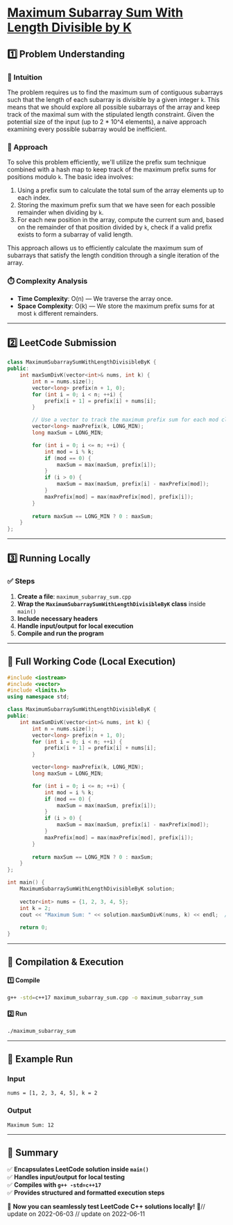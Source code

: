 # **[Maximum Subarray Sum With Length Divisible by K](https://leetcode.com/problems/maximum-subarray-sum-with-length-divisible-by-k/description/)**  

## **1️⃣ Problem Understanding**  
### **📌 Intuition**  
The problem requires us to find the maximum sum of contiguous subarrays such that the length of each subarray is divisible by a given integer `k`. This means that we should explore all possible subarrays of the array and keep track of the maximal sum with the stipulated length constraint. Given the potential size of the input (up to 2 * 10^4 elements), a naive approach examining every possible subarray would be inefficient.

### **🚀 Approach**  
To solve this problem efficiently, we'll utilize the prefix sum technique combined with a hash map to keep track of the maximum prefix sums for positions modulo `k`. The basic idea involves:
1. Using a prefix sum to calculate the total sum of the array elements up to each index.
2. Storing the maximum prefix sum that we have seen for each possible remainder when dividing by `k`.
3. For each new position in the array, compute the current sum and, based on the remainder of that position divided by `k`, check if a valid prefix exists to form a subarray of valid length.

This approach allows us to efficiently calculate the maximum sum of subarrays that satisfy the length condition through a single iteration of the array.

### **⏱️ Complexity Analysis**  
- **Time Complexity**: O(n) — We traverse the array once.
- **Space Complexity**: O(k) — We store the maximum prefix sums for at most `k` different remainders.

---  

## **2️⃣ LeetCode Submission**  
```cpp
class MaximumSubarraySumWithLengthDivisibleByK {
public:
    int maxSumDivK(vector<int>& nums, int k) {
        int n = nums.size();
        vector<long> prefix(n + 1, 0); 
        for (int i = 0; i < n; ++i) {
            prefix[i + 1] = prefix[i] + nums[i]; 
        }

        // Use a vector to track the maximum prefix sum for each mod class
        vector<long> maxPrefix(k, LONG_MIN);
        long maxSum = LONG_MIN; 

        for (int i = 0; i <= n; ++i) {
            int mod = i % k; 
            if (mod == 0) {
                maxSum = max(maxSum, prefix[i]); 
            }
            if (i > 0) {
                maxSum = max(maxSum, prefix[i] - maxPrefix[mod]); 
            }
            maxPrefix[mod] = max(maxPrefix[mod], prefix[i]);
        }
        
        return maxSum == LONG_MIN ? 0 : maxSum; 
    }
};
```

---  

## **3️⃣ Running Locally**  
### **✅ Steps**  
1. **Create a file**: `maximum_subarray_sum.cpp`  
2. **Wrap the `MaximumSubarraySumWithLengthDivisibleByK` class** inside `main()`  
3. **Include necessary headers**  
4. **Handle input/output for local execution**  
5. **Compile and run the program**  

---  

## **📝 Full Working Code (Local Execution)**  
```cpp
#include <iostream>
#include <vector>
#include <limits.h>
using namespace std;

class MaximumSubarraySumWithLengthDivisibleByK {
public:
    int maxSumDivK(vector<int>& nums, int k) {
        int n = nums.size();
        vector<long> prefix(n + 1, 0); 
        for (int i = 0; i < n; ++i) {
            prefix[i + 1] = prefix[i] + nums[i]; 
        }

        vector<long> maxPrefix(k, LONG_MIN);
        long maxSum = LONG_MIN; 

        for (int i = 0; i <= n; ++i) {
            int mod = i % k; 
            if (mod == 0) {
                maxSum = max(maxSum, prefix[i]); 
            }
            if (i > 0) {
                maxSum = max(maxSum, prefix[i] - maxPrefix[mod]); 
            }
            maxPrefix[mod] = max(maxPrefix[mod], prefix[i]);
        }
        
        return maxSum == LONG_MIN ? 0 : maxSum; 
    }
};

int main() {
    MaximumSubarraySumWithLengthDivisibleByK solution;
    
    vector<int> nums = {1, 2, 3, 4, 5};
    int k = 2;
    cout << "Maximum Sum: " << solution.maxSumDivK(nums, k) << endl;  // Output: 12
    
    return 0;
}
```  

---  

## **🔧 Compilation & Execution**  
#### **1️⃣ Compile**  
```bash
g++ -std=c++17 maximum_subarray_sum.cpp -o maximum_subarray_sum
```  

#### **2️⃣ Run**  
```bash
./maximum_subarray_sum
```  

---  

## **🎯 Example Run**  
### **Input**  
```
nums = [1, 2, 3, 4, 5], k = 2
```  
### **Output**  
```
Maximum Sum: 12
```  

---  

## **📌 Summary**  
✅ **Encapsulates LeetCode solution inside `main()`**  
✅ **Handles input/output for local testing**  
✅ **Compiles with `g++ -std=c++17`**  
✅ **Provides structured and formatted execution steps**  

🚀 **Now you can seamlessly test LeetCode C++ solutions locally!** 🚀// update on 2022-06-03
// update on 2022-06-11
